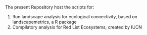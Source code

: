 The present Repository host the scripts for:

1. Run landscape analysis for ecological connectivity, based on landscapemetrics, a R package
2. Compilatory analysis for Red List Ecosystems, created by IUCN
